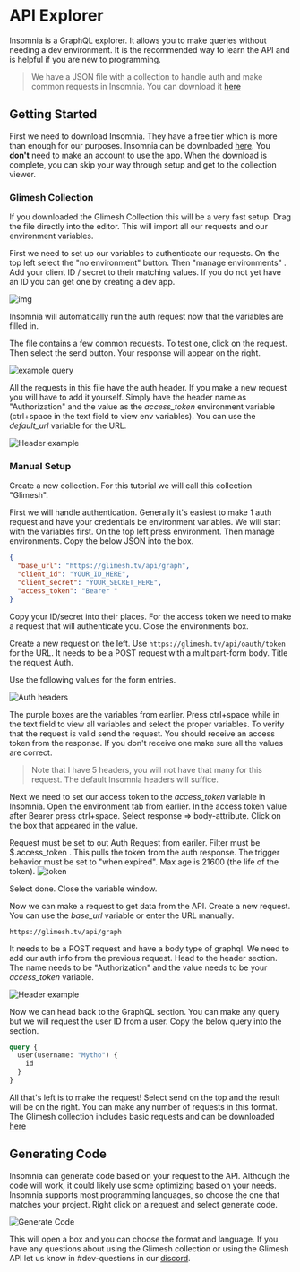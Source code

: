 # API Explorer

Insomnia is a GraphQL explorer. It allows you to make queries without needing a dev environment. It is the recommended way to learn the API and is helpful if you are new to programming.

> We have a JSON file with a collection to handle auth and make common requests in Insomnia. You can download it [here](https://github.com/Glimesh/api-docs/tree/master/static/GlimeshCollection.json)


## Getting Started

First we need to download Insomnia. They have a free tier which is more than enough for our purposes. Insomnia can be downloaded [here](https://insomnia.rest/download). You **don't** need to make an account to use the app. When the download is complete, you can skip your way through setup and get to the collection viewer.

### Glimesh Collection

If you downloaded the Glimesh Collection this will be a very fast setup. Drag the file directly into the editor. This will import all our requests and our environment variables.

First we need to set up our variables to authenticate our requests. On the top left select the "no environment" button. Then "manage environments" . Add your client ID / secret to their matching values. If you do not yet have an ID you can get one by creating a dev app.

![img](https://i.imgur.com/iwfuVTa.png)

Insomnia will automatically run the auth request now that the variables are filled in.

The file contains a few common requests. To test one, click on the request. Then select the send button. Your response will appear on the right.

![example query](https://i.imgur.com/gM3Mi8f.png)


All the requests in this file have the auth header. If you make a new request you will have to add it yourself. Simply have the header name as "Authorization" and the value as the *access_token* environment variable (ctrl+space in the text field to view env variables). You can use the *default_url* variable for the URL.

![Header example](https://i.imgur.com/PoJqnn7.png)


### Manual Setup

Create a new collection. For this tutorial we will call this collection "Glimesh".

First we will handle authentication. Generally it's easiest to make 1 auth request and have your credentials be environment variables. We will start with the variables first. On the top left press environment. Then manage environments. Copy the below JSON into the box.

```json
{
  "base_url": "https://glimesh.tv/api/graph",
  "client_id": "YOUR_ID_HERE",
  "client_secret": "YOUR_SECRET_HERE",
  "access_token": "Bearer "
}
```
Copy your ID/secret into their places. For the access token we need to make a request that will authenticate you. Close the environments box.

Create a new request on the left. Use `https://glimesh.tv/api/oauth/token` for the URL. It needs to be a POST request with a multipart-form body. Title the request Auth.

Use the following values for the form entries.

![Auth headers](https://i.imgur.com/LlD0k1V.png)

The purple boxes are the variables from earlier. Press ctrl+space while in the text field to view all variables and select the proper variables. To verify that the request is valid send the request. You should receive an access token from the response. If you don't receive one make sure all the values are correct.

> Note that I have 5 headers, you will not have that many for this request. The default Insomnia headers will suffice.

Next we need to set our access token to the *access_token* variable in Insomnia. Open the environment tab from earlier. In the access token value after Bearer press ctrl+space. Select response => body-attribute. Click on the box that appeared in the value.

Request must be set to out Auth Request from eariler. Filter must be $.access_token . This pulls the token from the auth response. The trigger behavior must be set to "when expired". Max age is 21600 (the life of the token).
![token](https://i.imgur.com/Q4niJEK.png)

 Select done. Close the variable window.

Now we can make a request to get data from the API. Create a new request. You can use the *base_url* variable or enter the URL manually.

 `https://glimesh.tv/api/graph`

It needs to be a POST request and have a body type of graphql. We need to add our auth info from the previous request. Head to the header section. The name needs to be "Authorization" and the value needs to be your *access_token* variable.

![Header example](https://i.imgur.com/PoJqnn7.png)

Now we can head back to the GraphQL section. You can make any query but we will request the user ID from a user. Copy the below query into the section.

```graphql
query {
  user(username: "Mytho") {
    id
  }
}
```

All that's left is to make the request! Select send on the top and the result will be on the right. You can make any number of requests in this format. The Glimesh collection includes basic requests and can be downloaded [here](https://github.com/Glimesh/api-docs/tree/master/static/GlimeshCollection.json)


## Generating Code

Insomnia can generate code based on your request to the API. Although the code will work, it could likely use some optimizing based on your needs. Insomnia supports most programming languages, so choose the one that matches your project. Right click on a request and select generate code.

![Generate Code](https://i.imgur.com/7FCxpAs.png)

This will open a box and you can choose the format and language. If you have any questions about using the Glimesh collection or using the Glimesh API let us know in #dev-questions in our [discord](https://glimesh.tv/s/discord).
